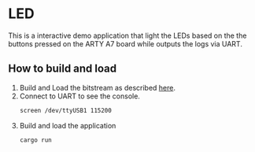 # LED

This is a interactive demo application that light the LEDs based on the the buttons pressed on the ARTY A7 board while outputs the logs via UART.

## How to build and load

1. Build and Load the bitstream as described [here](../../../../README.md#building-fpga-bitstream).
2. Connect to UART to see the console.
    ```sh
    screen /dev/ttyUSB1 115200
    ```
3. Build and load the application
    ```sh
    cargo run
    ```

